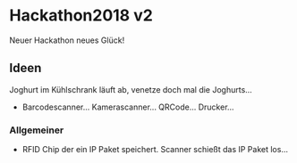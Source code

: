 # Hackathon2018 v2

Neuer Hackathon neues Glück!

## Ideen

Joghurt im Kühlschrank läuft ab,
venetze doch mal die Joghurts...

- Barcodescanner... Kamerascanner... QRCode... Drucker...

### Allgemeiner 

- RFID Chip der ein IP Paket speichert. Scanner schießt das IP Paket los...





